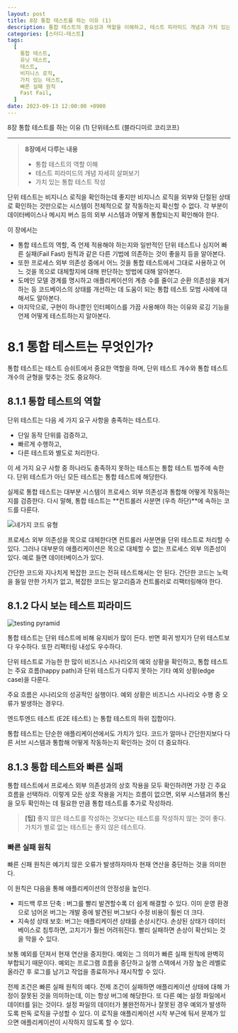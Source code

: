 ```yaml
---
layout: post
title: 8장 통합 테스트를 하는 이유 (1)
description: 통합 테스트의 중요성과 역할을 이해하고, 테스트 피라미드 개념과 가치 있는 통합 테스트 작성 방법을 설명합니다. 단위 테스트는 비즈니스 로직을 검증하지만, 외부 시스템과의 통합을 확인하기 위해 통합 테스트가 필요합니다. 이 장에서는 통합 테스트의 필요성, 외부 의존성 처리, 코드베이스 개선 모범 사례, 그리고 빠른 실패 원칙을 통해 애플리케이션의 안정성을 높이는 방법을 다룹니다.
categories: [스터디-테스트]
tags:
  [
    통합 테스트,
    유닛 테스트,
    테스트,
    비지니스 로직,
    가치 있는 테스트,
    빠른 실패 원칙
    Fast Fail,
  ]
date: 2023-09-13 12:00:00 +0900
---
```


8장 통합 테스트를 하는 이유 (1)
단위테스트 (블라디미르 코리코프)

---

> **8장에서 다루는 내용**
> - 통합 테스트의 역할 이해
> - 테스트 피라미드의 개념 자세히 살펴보기
> - 가치 있는 통합 테스트 작성

단위 테스트는 비지니스 로직을 확인하는데 좋지만
비지니스 로직을 외부와 단절된 상태로 확인하는 것만으로는 시스템이 전체적으로 잘 작동하는지 확신할 수 없다.
각 부분이 데이터베이스나 메시지 버스 등의 외부 시스템과 어떻게 통합되는지 확인해야 한다.

이 장에서는
- 통합 테스트의 역할, 즉 언제 적용해야 하는지와 일반적인 단위 테스트나 심지어 빠른 실패(Fail Fast) 원칙과 같은 다른 기법에 의존하는 것이 좋을지 등을 알아본다.
- 또한 프로세스 외부 의존성 중에서 어느 것을 통합 테스트에서 그대로 사용하고 어느 것을 목으로 대체할지에 대해 판단하는 방법에 대해 알아본다.
- 도메인 모델 경계를 명시하고 애플리케이션의 계층 수를 줄이고 순환 의존성을 제거하는 등 코드베이스의 상태를 개선하는 데 도움이 되는 통합 테스트 모범 사례에 대해서도 알아본다.
- 마지막으로, 구현이 하나뿐인 인터페이스를 가끔 사용해야 하는 이유와 로깅 기능을 언제 어떻게 테스트하는지 알아본다.

# 8.1 통합 테스트는 무엇인가?
통합 테스트는 테스트 승쉬트에서 중요한 역할을 하며, 단위 테스트 개수와 통합 테스트 개수의 균형을 맞추는 것도 중요하다.

## 8.1.1 통합 테스트의 역할
단위 테스트는 다음 세 가지 요구 사항을 충족하는 테스트다.
- 단일 동작 단위를 검증하고,
- 빠르게 수행하고,
- 다른 테스트와 별도로 처리한다.

이 세 가지 요구 사항 중 하나라도 충족하지 못하는 테스트는 통합 테스트 범주에 속한다.
단위 테스트가 아닌 모든 테스트는 통합 테스트에 해당한다.

실제로 통합 테스트는 대부분 시스템이 프로세스 외부 의존성과 통합해 어떻게 작동하는지를 검증한다.
다시 말해, 통합 테스트는 **컨트롤러 사분면 (우측 하단)**에 속하는 코드를 다룬다.

![네가지 코드 유형](/assets/images/2023-09-13-8장-통합-테스트를-하는-이유-1/image1.png)

프로세스 외부 의존성을 목으로 대체한다면 컨트롤러 사분면을 단위 테스트로 처리할 수 있다.
그러나 대부분의 애플리케이션은 목으로 대체할 수 없는 프로세스 외부 의존성이 있다. 예로 들면 데이터베이스가 있다.

간단한 코드와 지나치게 복잡한 코드는 전혀 테스트해서는 안 된다.
간단한 코드는 노력을 들일 만한 가치가 없고, 복잡한 코드는 알고리즘과 컨트롤러로 리팩터링해야 한다.

## 8.1.2 다시 보는 테스트 피라미드
![testing pyramid](/assets/images/2023-09-13-8장-통합-테스트를-하는-이유-1/image2.png)

통합 테스트는 단위 테스트에 비해 유지비가 많이 든다.
반면 회귀 방지가 단위 테스트보다 우수하다. 또한 리팩터링 내성도 우수하다.

단위 테스트로 가능한 한 많이 비즈니스 시나리오의 예외 상황을 확인하고, 통합 테스트는 주요 흐름(happy path)과 단위 테스트가 다루지 못하는 기타 예외 상황(edge case)을 다룬다.

주요 흐름은 시나리오의 성공적인 실행이다.
예외 상황은 비즈니스 시나리오 수행 중 오류가 발생하는 경우다.

엔드투엔드 테스트 (E2E 테스트) 는 통합 테스트의 하위 집합이다.

통합 테스트는 단순한 애플리케이션에서도 가치가 있다. 코드가 얼마나 간단한지보다 다른 서브 시스템과 통합해 어떻게 작동하는지 확인하는 것이 더 중요하다.

## 8.1.3 통합 테스트와 빠른 실패
통합 테스트에서 프로세스 외부 의존성과의 상호 작용을 모두 확인하려면 가장 긴 주요 흐름을 선택하라. 이렇게 모든 상호 작용을 거치는 흐름이 없으면, 외부 시스템과의 통신을 모두 확인하는 데 필요한 만큼 통합 테스트를 추가로 작성하라.

> **[팁]** 좋지 않은 테스트를 작성하는 것보다는 테스트를 작성하지 않는 것이 좋다. 가치가 별로 없는 테스트는 좋지 않은 테스트다.

### 빠른 실패 원칙
빠른 신패 원칙은 예기치 않은 오류가 발생하자마자 현재 연산을 중단하는 것을 의미한다.

이 원칙은 다음을 통해 애플리케이션의 안정성을 높인다.
- 피드백 루프 단축 : 버그를 빨리 발견할수록 더 쉽게 해결할 수 있다. 이미 운영 환경으로 넘어온 버그는 개발 중에 발견된 버그보다 수정 비용이 훨씬 더 크다.
- 지속성 상태 보호: 버그는 애플리케이션 상태를 손상시킨다. 손상된 상태가 데이터베이스로 침투하면, 고치기가 훨씬 어려워진다. 빨리 실패하면 손상이 확산되는 것을 막을 수 있다.

보통 예외를 던져서 현재 연산을 중지한다. 예외는 그 의미가 빠른 실패 원칙에 완벽히 부합되기 때문이다. 예외는 프로그램 흐름을 중단하고 실행 스택에서 가장 높은 레벨로 올라간 후 로그를 남기고 작업을 종료하거나 재시작할 수 있다.

전제 조건은 빠른 실패 원칙의 예다. 전제 조건이 실패하면 애플리케이션 상태에 대해 가정이 잘못된 것을 의미하는데, 이는 항상 버그에 해당한다. 또 다른 예는 설정 파일에서 데이터를 읽는 것이다. 설정 파일의 데이터가 불완전하거나 잘못된 경우 예외가 발생하도록 판독 로직을 구성할 수 있다. 이 로직을 애플리케이션 시작 부근에 둬서 문제가 있으면 애플리케이션이 시작하지 않도록 할 수 있다.
